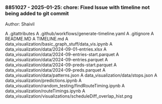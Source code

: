 ### 8851027 - 2025-01-25: chore: Fixed Issue with timeline not being added to git commit
Author: Shaivil

A	.gitattributes
A	.github/workflows/generate-timeline.yaml
A	.gitignore
A	README.MD
A	TIMELINE.md
A	data_visualization/basic_graph_stuff/data_vis.ipynb
A	data_visualization/data/2024-09-01-entries.xlsx
A	data_visualization/data/2024-09-entries-start.parquet
A	data_visualization/data/2024-09-entries.parquet
A	data_visualization/data/2024-09-preds-start.parquet
A	data_visualization/data/2024-09-preds.parquet
A	data_visualization/data/patterns.json
A	data_visualization/data/stops.json
A	data_visualization/predictions.ipynb
A	data_visualization/random_testing/findRouteTiming.ipynb
A	data_visualization/routeTimings.ipynb
A	data_visualization/visualizations/scheduleDiff_overlap_hist.png
